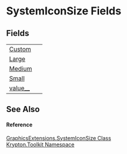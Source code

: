 # SystemIconSize Fields




## Fields
<table>
<tr>
<td><a href="d751690f-b534-2269-b14f-bcb1e2b3bfa6.md">Custom</a></td>
<td> </td></tr>
<tr>
<td><a href="866ffe96-86ce-5edb-40d4-904e2504b020.md">Large</a></td>
<td> </td></tr>
<tr>
<td><a href="5d6688ec-af45-48d9-4461-540a55cc6fcf.md">Medium</a></td>
<td> </td></tr>
<tr>
<td><a href="8285057d-23a8-f10c-27cd-d9e87da04b1c.md">Small</a></td>
<td> </td></tr>
<tr>
<td><a href="82db6b6d-d7c5-48e2-ddab-21671695b3dc.md">value__</a></td>
<td> </td></tr>
</table>

## See Also


#### Reference
<a href="1d0a575a-e294-939e-db3f-fe82840b39e1.md">GraphicsExtensions.SystemIconSize Class</a>  
<a href="79d2eac2-21f4-54ff-7552-b20c33c30600.md">Krypton.Toolkit Namespace</a>  
